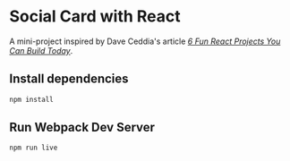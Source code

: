 # Social Card with React
A mini-project inspired by Dave Ceddia's article [*6 Fun React Projects You Can Build Today*](https://daveceddia.com/react-practice-projects/).

## Install dependencies
```bash
npm install
```

## Run Webpack Dev Server
```bash
npm run live
```